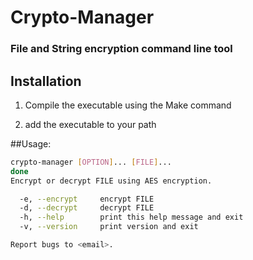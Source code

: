 # Crypto-Manager 
### File and String encryption command line tool

## Installation

1. Compile the executable using the Make command

2. add the executable to your path

##Usage:
```bash
crypto-manager [OPTION]... [FILE]...
done
Encrypt or decrypt FILE using AES encryption.

  -e, --encrypt		encrypt FILE
  -d, --decrypt		decrypt FILE
  -h, --help		print this help message and exit
  -v, --version		print version and exit

Report bugs to <email>.
